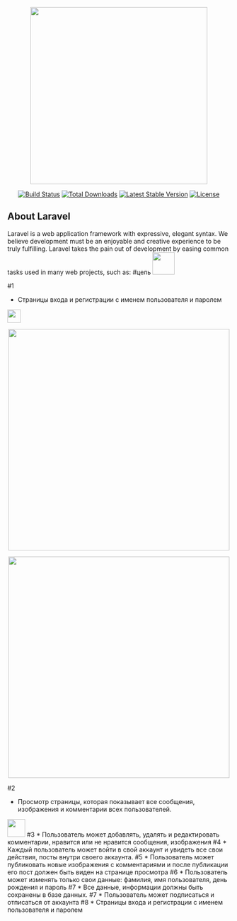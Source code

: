 <p align="center"><img src="https://res.cloudinary.com/dtfbvvkyp/image/upload/v1566331377/laravel-logolockup-cmyk-red.svg" width="400"></p>

<p align="center">
<a href="https://travis-ci.org/laravel/framework"><img src="https://travis-ci.org/laravel/framework.svg" alt="Build Status"></a>
<a href="https://packagist.org/packages/laravel/framework"><img src="https://poser.pugx.org/laravel/framework/d/total.svg" alt="Total Downloads"></a>
<a href="https://packagist.org/packages/laravel/framework"><img src="https://poser.pugx.org/laravel/framework/v/stable.svg" alt="Latest Stable Version"></a>
<a href="https://packagist.org/packages/laravel/framework"><img src="https://poser.pugx.org/laravel/framework/license.svg" alt="License"></a>
</p>

## About Laravel

Laravel is a web application framework with expressive, elegant syntax. We believe development must be an enjoyable and creative experience to be truly fulfilling. Laravel takes the pain out of development by easing common tasks used in many web projects, such as:
#цель <img src='https://cdn3.iconfinder.com/data/icons/e-commerce-set-01/64/checklist-1-512.png' width="50">


#1 
* 	Страницы входа и регистрации с именем пользователя и паролем 
<img src="https://cdn1.iconfinder.com/data/icons/flat-and-simple-part-1/128/check_square-512.png" width="30">
<p align="center"><img src="https://miro.medium.com/max/1375/1*C7mhyvvlq2pS8DPeLZmAGw.png" width="500"></p>
<p align="center"><img src="https://sujipthapa.co/media/77/1528649599.5.6_login-min.jpg" width="500"></p>


#2
*	Просмотр страницы, которая показывает все сообщения, изображения и комментарии всех пользователей. 
<img src="https://cdn4.iconfinder.com/data/icons/business-2-7/512/sand_clock-512.png" width="40">
#3
* 	Пользователь может добавлять, удалять и редактировать комментарии, нравится или не нравится сообщения, изображения
#4
* 	Каждый пользователь может войти в свой аккаунт и увидеть все свои действия, посты внутри своего аккаунта.
#5
* 	Пользователь может публиковать новые изображения с комментариями и после публикации его пост должен быть виден на странице просмотра
#6
* 	Пользователь может изменять только свои данные: фамилия, имя пользователя, день рождения и пароль
#7
* 	Все данные, информации должны быть сохранены в базе данных.
#7
* 	Пользователь может подписаться и отписаться от аккаунта
#8
* 	Страницы входа и регистрации с именем пользователя и паролем
